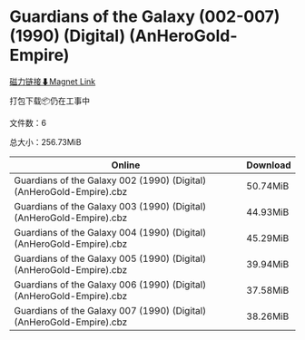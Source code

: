 # Guardians of the Galaxy (002-007) (1990) (Digital) (AnHeroGold-Empire)

[磁力链接⬇Magnet Link](magnet:?xt=urn:btih:93db037461046de526a6986f02f12e9b337f9535&dn=Guardians%20of%20the%20Galaxy%20%28002-007%29%20%281990%29%20%28Digital%29%20%28AnHeroGold-Empire%29)

打包下载📦仍在工事中

文件数：6

总大小：256.73MiB

Online | Download
--- | ---
Guardians of the Galaxy 002 (1990) (Digital) (AnHeroGold-Empire).cbz | 50.74MiB
Guardians of the Galaxy 003 (1990) (Digital) (AnHeroGold-Empire).cbz | 44.93MiB
Guardians of the Galaxy 004 (1990) (Digital) (AnHeroGold-Empire).cbz | 45.29MiB
Guardians of the Galaxy 005 (1990) (Digital) (AnHeroGold-Empire).cbz | 39.94MiB
Guardians of the Galaxy 006 (1990) (Digital) (AnHeroGold-Empire).cbz | 37.58MiB
Guardians of the Galaxy 007 (1990) (Digital) (AnHeroGold-Empire).cbz | 38.26MiB